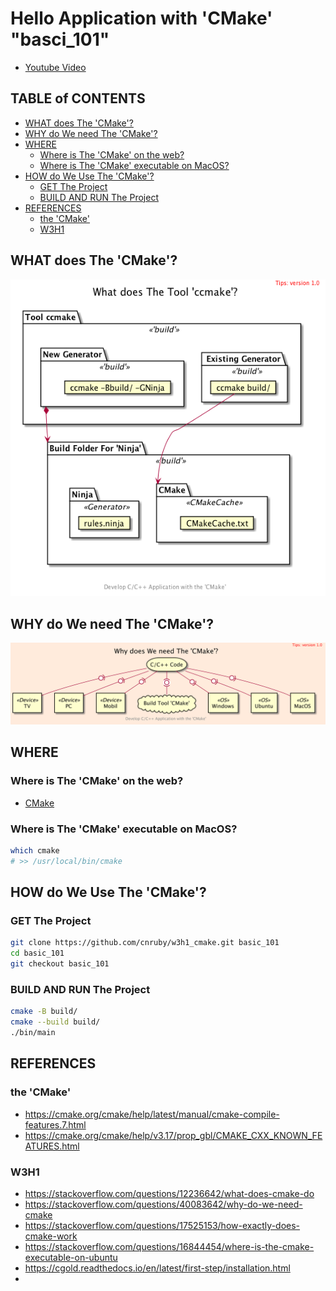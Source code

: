 <h1>Hello Application with 'CMake' "basci_101"</h1>

* [Youtube Video](https://youtu.be/I2-fIgkGfy8)

<h2>TABLE of CONTENTS</h2>

- [WHAT does The 'CMake'?](#what-does-the-cmake)
- [WHY do We need The 'CMake'?](#why-do-we-need-the-cmake)
- [WHERE](#where)
  - [Where is The 'CMake' on the web?](#where-is-the-cmake-on-the-web)
  - [Where is The 'CMake' executable on MacOS?](#where-is-the-cmake-executable-on-macos)
- [HOW do We Use The 'CMake'?](#how-do-we-use-the-cmake)
  - [GET The Project](#get-the-project)
  - [BUILD AND RUN The Project](#build-and-run-the-project)
- [REFERENCES](#references)
  - [the 'CMake'](#the-cmake)
  - [W3H1](#w3h1)


## WHAT does The 'CMake'?

![image](./uml/what/what.png)

## WHY do We need The 'CMake'?

![image](./uml/why/why.png)

## WHERE

### Where is The 'CMake' on the web?

- [CMake](https://cmake.org)

### Where is The 'CMake' executable on MacOS?

```bash
which cmake
# >> /usr/local/bin/cmake
```

## HOW do We Use The 'CMake'?

### GET The Project

```bash
git clone https://github.com/cnruby/w3h1_cmake.git basic_101
cd basic_101
git checkout basic_101
```

### BUILD AND RUN The Project

```bash
cmake -B build/
cmake --build build/
./bin/main
```

## REFERENCES

### the 'CMake'

- https://cmake.org/cmake/help/latest/manual/cmake-compile-features.7.html
- https://cmake.org/cmake/help/v3.17/prop_gbl/CMAKE_CXX_KNOWN_FEATURES.html

### W3H1

- https://stackoverflow.com/questions/12236642/what-does-cmake-do
- https://stackoverflow.com/questions/40083642/why-do-we-need-cmake
- https://stackoverflow.com/questions/17525153/how-exactly-does-cmake-work
- https://stackoverflow.com/questions/16844454/where-is-the-cmake-executable-on-ubuntu
- https://cgold.readthedocs.io/en/latest/first-step/installation.html
-
